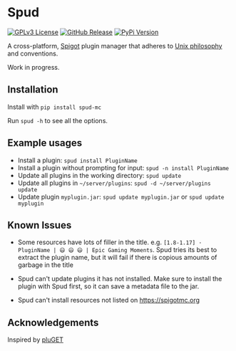 # Spud
[![GPLv3 License](https://www.gnu.org/graphics/gplv3-88x31.png)](https://www.gnu.org/licenses/gpl-3.0.en.html) [![GitHub Release](https://img.shields.io/github/release/exciteabletom/spud.svg?style=flat)]() [![PyPi Version](https://img.shields.io/pypi/v/spud-mc.svg)](https://pypi.python.org/pypi/spud-mc/)

A cross-platform, [Spigot](https://www.spigotmc.org/) plugin manager that adheres to
[Unix philosophy](https://en.wikipedia.org/wiki/Unix_philosophy) and conventions.

Work in progress.

## Installation
Install with `pip install spud-mc`

Run `spud -h` to see all the options.


## Example usages
- Install a plugin: `spud install PluginName`
- Install a plugin without prompting for input: `spud -n install PluginName`
- Update all plugins in the working directory: `spud update`
- Update all plugins in `~/server/plugins`: `spud -d ~/server/plugins update`
- Update plugin `myplugin.jar`: `spud update myplugin.jar` or `spud update myplugin`

## Known Issues
- Some resources have lots of filler in the title. e.g. `[1.8-1.17] · PluginName |
😃 😃 😃 | Epic Gaming Moments`.
Spud tries its best to extract the plugin name, but it will fail if there is copious amounts of garbage in the title


- Spud can't update plugins it has not installed. Make sure to install the plugin with Spud first, so it can save a metadata file to the jar.


- Spud can't install resources not listed on https://spigotmc.org

## Acknowledgements
Inspired by [pluGET](https://github.com/Neocky/pluGET)

